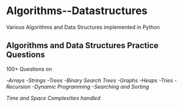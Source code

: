 # Algorithms--Datastructures
Various Algorithms and Data Structures implemented in Python

## Algorithms and Data Structures Practice Questions

100+ Questions on 

<em>-Arrays
-Strings
-Trees
-Binary Search Trees
-Graphs
-Heaps
-Tries
-Recursion
-Dynamic Programming
-Searching and Sorting

Time and Space Complexities handled
